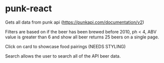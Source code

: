 # punk-react

Gets all data from punk api (https://punkapi.com/documentation/v2)

Filters are based on if the beer has been brewed before 2010, ph < 4, ABV value is greater than 6 and show all beer returns 25 beers on a single page.

Click on card to showcase food pairings (NEEDS STYLING)

Search allows the user to search all of the API beer data.
